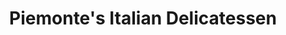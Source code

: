 ---
title: "Piemonte's Italian Delicatessen"
url: /fresno/piemontes-italian-delicatessen/
shop: deli
---